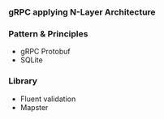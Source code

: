 ### gRPC applying N-Layer Architecture

### Pattern & Principles
- gRPC Protobuf
- SQLite

### Library
- Fluent validation
- Mapster